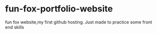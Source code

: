 # fun-fox-portfolio-website
fun fox website,my first github hosting.
Just made to practice some front end skills
